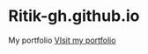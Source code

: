 # Ritik-gh.github.io
My portfolio
[VIsit my portfolio](https://ritik-gh.github.io/Linkedin-Redesigned/)
